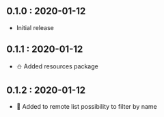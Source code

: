 ## 0.1.0 : 2020-01-12

- Initial release

## 0.1.1 : 2020-01-12

- ⛄️ Added resources package

## 0.1.2 : 2020-01-12

- 🌈 Added to remote list possibility to filter by name
